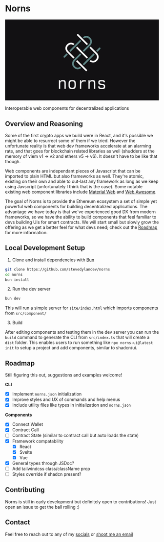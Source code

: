 # Norns

![cover](site/og.png)

Interoperable web components for decentralized applications

## Overview and Reasoning

Some of the first crypto apps we build were in React, and it's possible we might be able to resurrect some of them if we tried. However the unfortunate reality is that web dev frameworks accelerate at an alarming rate, and that goes for blockchain related libraries as well (shudders at the memory of viem v1 -> v2 and ethers v5 -> v6). It doesn't have to be like that though.

Web components are independant pieces of Javascript that can be imported to plain HTML but also frameworks as well. They're atomic, existing on their own and able to out-last any framework as long as we keep using Javscript (unfortunately I think that is the case). Some notable existing web component libraries include [Material Web](https://github.com/material-components/material-web) and [Web Awesome](https://github.com/shoelace-style/webawesome).

The goal of Norns is to provide the Ethereum ecosystem a set of simple yet powerful web components for building decentralized applications. The advantage we have today is that we've experienced good DX from modern frameworks, so we have the ability to build components that feel familiar to devs building UIs for smart contracts. We will start small but slowly grow the offering as we get a better feel for what devs need; check out the [Roadmap](#roadmap) for more information.

## Local Development Setup

1. Clone and install dependencies with [Bun](https://bun.sh)

```bash
git clone https://github.com/stevedylandev/norns
cd norns
bun install
```

2. Run the dev server

```bash
bun dev
```

This will run a simple server for `site/index.html` which imports components from `src/component/`

3. Build

After editing components and testing them in the dev server you can run the `build` command to generate the CLI from `src/index.ts` that will create a `dist` folder. This enables users to run something like `npx norns-ui@latest init` to setup a project and add components, similar to shadcn/ui.

## Roadmap

Still figuring this out, suggestions and examples welcome!

**CLI**

- [x] Implement `norns.json` initialization
- [x] Improve styles and UX of commands and help menus
- [x] Include utility files like types in initialization and `norns.json`

**Components**

- [x] Connect Wallet
- [x] Contract Call
- [ ] Contract State (similar to contract call but auto loads the state)
- [x] Framework compatability
  - [x] React
  - [x] Svelte
  - [x] Vue
- [x] General types through JSDoc?
- [ ] Add tailwindcss class/className prop
- [ ] Styles override if shadcn present?

## Contributing

Norns is still in early development but definitely open to contributions! Just open an issue to get the ball rolling :)

## Contact

Feel free to reach out to any of my [socials](https://stevedylan.dev/links) or [shoot me an email](mailto:contact@stevedylan.dev)
